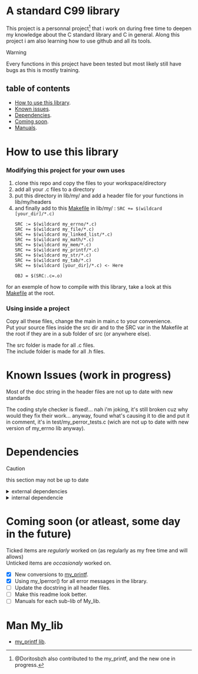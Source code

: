 # A standard C99 library

This project is a personnal project[^1] that i work on during free time to deepen my knowledge about the C standard library and C in general.
Along this project i am also learning how to use github and all its tools.

[^1]: @Doritosbzh also contributed to the my_printf, and the new one in progress.

> [!WARNING]
> Every functions in this project have been tested but most likely still have bugs as this is mostly training.

## table of contents

 - [How to use this library](#how-to-use-this-library).
 - [Known issues](#known-issues-work-in-progress).
 - [Dependencies](#dependencies).
 - [Coming soon](#coming-soon-or-atleast-some-day-in-the-future).
 - [Manuals](#man-my_lib).


# How to use this library

### Modifying this project for your own uses

1. clone this repo and copy the files to your workspace/directory
2. add all your .c files to a directory
3. put this directory in lib/my/ and add a header file for your functions in lib/my/headers
4. and finally add to this [Makefile](./lib/my/Makefile) in lib/my/ : ```SRC += $(wildcard [your_dir]/*.c)```
    ```
    SRC := $(wildcard my_errno/*.c)
    SRC += $(wildcard my_file/*.c)
    SRC += $(wildcard my_linked_list/*.c)
    SRC += $(wildcard my_math/*.c)
    SRC += $(wildcard my_mem/*.c)
    SRC += $(wildcard my_printf/*.c)
    SRC += $(wildcard my_str/*.c)
    SRC += $(wildcard my_tab/*.c)
    SRC += $(wildcard [your_dir]/*.c) <- Here

    OBJ = $(SRC:.c=.o)
    ```

for an exemple of how to compile with this library, take a look at this [Makefile](./Makefile) at the root.

### Using inside a project

Copy all these files, change the main in main.c to your convenience.\
Put your source files inside the src dir and to the SRC var in the Makefile at the root if they are in a sub folder of src (or anywhere else).

The src folder is made for all .c files.\
The include folder is made for all .h files.

# Known Issues (work in progress)

Most of the doc string in the header files are not up to date with new standards

The coding style checker is fixed!... nah i'm joking, it's still broken cuz why would they fix their work... anyway, found what's causing it to die and put it in comment, it's in test/my_perror_tests.c (wich are not up to date with new version of my_errno lib anyway).


# Dependencies

> [!CAUTION]
> this section may not be up to date

<details>
<summary> external dependencies </summary>

my_math is fully independant (except for base_switcher.c, depends on write())

my_mem depends on malloc and free

my_str depends on write (a lot, obviously)

</details>

<details>
<summary> internal dependencie </summary>

my_math is fully_independant (except for base_switcher.c)

the sub libraries my_errno, my_mem and my_bool are used all over this library, do not remove.
</details>

# Coming soon (or atleast, some day in the future)

Ticked items are _regularly_ worked on (as regularly as my free time and will allows)\
Unticked items are _occasionaly_ worked on.

 - [x] New conversions to [my_printf](https://github.com/Pereira-Romeo/my_printf/).
 - [x] Using my_lperror() for all error messages in the library.
 - [ ] Update the docstring in all header files.
 - [ ] Make this readme look better.
 - [ ] Manuals for each sub-lib of My_lib.

# Man My_lib

 - [my_printf lib](https://github.com/Pereira-Romeo/my_printf/blob/main/README.md).